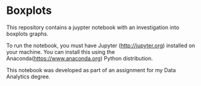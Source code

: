 # Boxplots
This repository contains a juypter notebook with an investigation into boxplots graphs. 


To run the notebook, you must have Jupyter (http://jupyter.org) installed on your machine. 
You can install this using the Anaconda(https://www.anaconda.org) Python distribution. 

This notebook was developed as part of an assignment for my Data Analytics degree. 
